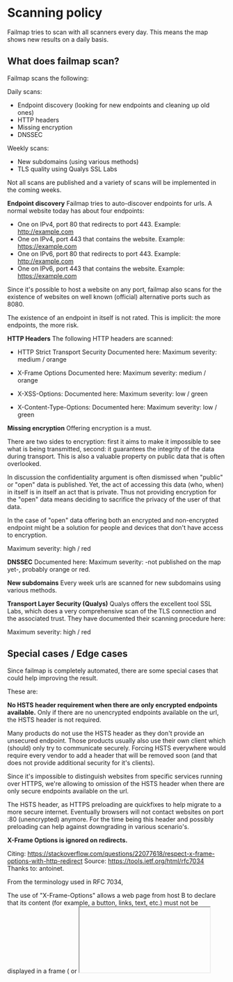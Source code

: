 # Scanning policy

Failmap tries to scan with all scanners every day. This means the map shows new results on a daily basis.


## What does failmap scan?

Failmap scans the following:

Daily scans:

- Endpoint discovery (looking for new endpoints and cleaning up old ones)
- HTTP headers
- Missing encryption
- DNSSEC

Weekly scans:

- New subdomains (using various methods)
- TLS quality using Qualys SSL Labs


Not all scans are published and a variety of scans will be implemented in the coming weeks.


**Endpoint discovery**
Failmap tries to auto-discover endpoints for urls. A normal website today has about four endpoints:

- One on IPv4, port 80 that redirects to port 443. Example: http://example.com
- One on IPv4, port 443 that contains the website. Example: https://example.com
- One on IPv6, port 80 that redirects to port 443. Example: http://example.com
- One on IPv6, port 443 that contains the website. Example: https://example.com

Since it's possible to host a website on any port, failmap also scans for the existence of websites on well known
(official) alternative ports such as 8080.

The existence of an endpoint in itself is not rated. This is implicit: the more endpoints, the more risk.

**HTTP Headers**
The following HTTP headers are scanned:

- HTTP Strict Transport Security
Documented here:
Maximum severity: medium / orange

- X-Frame Options
Documented here:
Maximum severity: medium / orange

- X-XSS-Options:
Documented here:
Maximum severity: low / green

- X-Content-Type-Options:
Documented here:
Maximum severity: low / green

**Missing encryption**
Offering encryption is a must.

There are two sides to encryption: first it aims to make it impossible
to see what is being transmitted, second: it guarantees the integrity of the data during transport. This is also a
valuable property on public data that is often overlooked.

In discussion the confidentiality argument is often dismissed when "public" or "open" data is published. Yet, the act
of accessing this data (who, when) in itself is in itself an act that is private. Thus not providing encryption for
the "open" data means deciding to sacrifice the privacy of the user of that data.

In the case of "open" data offering both an encrypted and non-encrypted endpoint might be a solution for people and
devices that don't have access to encryption.

Maximum severity: high / red

**DNSSEC**
Documented here:
Maximum severity: -not published on the map yet-, probably orange or red.


**New subdomains**
Every week urls are scanned for new subdomains using various methods.

**Transport Layer Security (Qualys)**
Qualys offers the excellent tool SSL Labs, which does a very comprehensive scan of the TLS connection and the associated
trust. They have documented their scanning procedure here:

Maximum severity: high / red


## Special cases / Edge cases

Since failmap is completely automated, there are some special cases that could help improving the result.

These are:

**No HSTS header requirement when there are only encrypted endpoints available.**
Only if there are no unencrypted endpoints available on the url, the HSTS header is not required.

Many products do not use the HSTS header as they don't provide an unsecured endpoint. Those products usually also
use their own client which (should) only try to communicate securely. Forcing HSTS everywhere would require every
vendor to add a header that will be removed soon (and that does not provide additional security for it's clients).

Since it's impossible to distinguish websites from specific services running over HTTPS, we're allowing to omission
of the HSTS header when there are only secure endpoints available on the url.

The HSTS header, as HTTPS preloading are quickfixes to help migrate to a more secure internet. Eventually browsers
will not contact websites on port :80 (unencrypted) anymore. For the time being this header and possibly preloading
can help against downgrading in various scenario's.


**X-Frame Options is ignored on redirects.**

Citing: https://stackoverflow.com/questions/22077618/respect-x-frame-options-with-http-redirect
Source: https://tools.ietf.org/html/rfc7034
Thanks to: antoinet.

From the terminology used in RFC 7034,

The use of "X-Frame-Options" allows a web page from host B to declare that its content (for example, a
button, links, text, etc.) must not be displayed in a frame (<frame> or <iframe>) of another page (e.g.,
from host A). This is done by a policy declared in the HTTP header and enforced by browser implementations
as documented here.

The X-Frame-Options HTTP header field indicates a policy that specifies whether the browser should render
the transmitted resource within a <frame> or an <iframe>. Servers can declare this policy in the header of
their HTTP responses to prevent clickjacking attacks, which ensures that their content is not embedded
into other pages or frames.


Similarly, since a redirect is a flag not to render the content, the content can't be manipulated.
This also means no X-XSS-Protection or X-Content-Type-Options are needed. So just follow all redirects.


**Wildcard domains cause certificate mismatches**
It's impossible to automatically see what domains are / aren't used on wildcard DNS records. We often get requests
to delete results because "the url has been deleted". Those requests are processed slowly and might affect the score
presented for your organization for a while. We hear the major reason to use wildcards is to make it easier adding
new services.

Using a wildcard can have [unexpected side effects](https://security.stackexchange.com/questions/106728/is-lack-of-wildcard-dns-entry-a-security-vulnerability)
but more importantly, it makes it harder to know/manage what outward facing IT your organization is managing: this
might result in services running longer than expected.

We don't recommend solving wildcard subdomains with wildcard certificates for [security reasons](https://www.whatissslcertificate.com/what-are-the-pros-and-cons-of-the-wildcard-ssl-certificate/),
while technically you can.

We recommend the automation in managing domains, certificates and IT in general.


## Decency
Failmap scans a lot of domains, subdomains and ulitmately endpoints. It tries to do so with minimum contact, as to
never interfere with operations.

Failmap does not publish issues that can lead to additional risk for either organizations
as for users of those websites. Any more severe issues are handled on a case by case base using responsible disclosure.


## Extra scans
Admins of failmap may choose to run any scan at any moment. For example when handling tickets or on request by the
organization (a re-scan). This doesn't happen too often.
